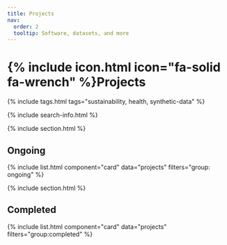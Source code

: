 ```yaml
---
title: Projects
nav:
  order: 2
  tooltip: Software, datasets, and more
---
```


# {% include icon.html icon="fa-solid fa-wrench" %}Projects


{% include tags.html tags="sustainability, health, synthetic-data" %}

{% include search-info.html %}

{% include section.html %}

## Ongoing

{% include list.html component="card" data="projects" filters="group: ongoing" %}

{% include section.html %}

## Completed

{% include list.html component="card" data="projects" filters="group:completed" %}
